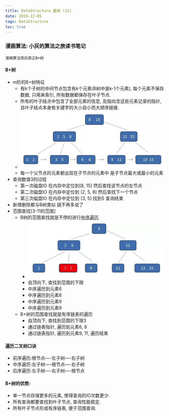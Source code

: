 ```yaml
---
title: DataStructure_基础 (15)
date: 2019-12-05
tags: DataStructure
toc: true
---
```


### 漫画算法: 小灰的算法之旅读书笔记
    漫画算法观后感之B+树

<!-- more -->

#### B+树
- m阶的B+树特征
    * 有k个子树的中间节点包含有k个元素(B树中是k-1个元素), 每个元素不保存数据, 只用来索引, 所有数据都保存在叶子节点.
    * 所有的叶子结点中包含了全部元素的信息, 及指向含这些元素记录的指针, 且叶子结点本身依关键字的大小自小而大顺序链接.
    * ![3阶B+树](/img/20191205_1.png)
    * 每一个父节点的元素都出现在子节点的元素中 是子节点最大或最小的元素
- 查询数值3的过程
    * 第一次磁盘IO 在内存中定位到[8, 15] 然后查找该节点的左节点
    * 第二次磁盘IO 在内存中定位到 [2, 5, 8] 然后查找下一个节点
    * 第三次磁盘IO 在内存中定位到 [3, 5] 找到5 查询结束
- 新增删除都与B树类似 就不再多说了
- 范围查找\[3-11的范围]
    * B树的范围查找就是不停的进行<a href="#desc1">中序遍历</a>
        * ![3阶B树](/img/20191205_2.png)
        * 自顶向下, 查找到范围的下限
        * 中序遍历到元素6
        * 中序遍历到元素8
        * 中序遍历到元素9
        * 中序遍历到元素9
    * B+树的范围查找就是有序链表的遍历
        * 自顶向下, 查找到范围的下限3
        * 通过链表指针, 遍历到元素6, 8
        * 通过链表指针, 遍历到元素9, 11, 遍历结束

#### 遍历二叉树口诀<span id="desc1"></span>
- 前序遍历:根节点—-左子树—-右子树
- 中序遍历:左子树—-根节点—-右子树
- 后序遍历:左子树—-右子树—-根节点

#### B+树的优势: 
- 单一节点存储更多的元素, 使得查询的IO次数更少.
- 所有查询都要查找到叶子节点, 查询性能稳定.
- 所有叶子节点形成有序链表, 便于范围查询.

